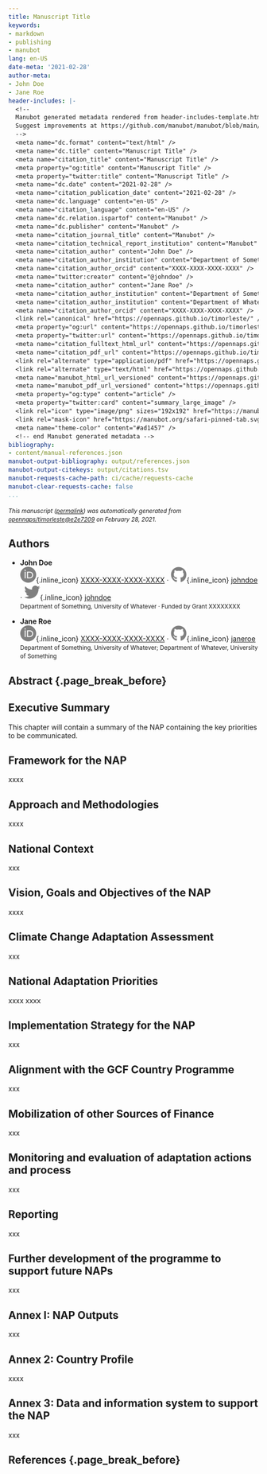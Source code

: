 ```yaml
---
title: Manuscript Title
keywords:
- markdown
- publishing
- manubot
lang: en-US
date-meta: '2021-02-28'
author-meta:
- John Doe
- Jane Roe
header-includes: |-
  <!--
  Manubot generated metadata rendered from header-includes-template.html.
  Suggest improvements at https://github.com/manubot/manubot/blob/main/manubot/process/header-includes-template.html
  -->
  <meta name="dc.format" content="text/html" />
  <meta name="dc.title" content="Manuscript Title" />
  <meta name="citation_title" content="Manuscript Title" />
  <meta property="og:title" content="Manuscript Title" />
  <meta property="twitter:title" content="Manuscript Title" />
  <meta name="dc.date" content="2021-02-28" />
  <meta name="citation_publication_date" content="2021-02-28" />
  <meta name="dc.language" content="en-US" />
  <meta name="citation_language" content="en-US" />
  <meta name="dc.relation.ispartof" content="Manubot" />
  <meta name="dc.publisher" content="Manubot" />
  <meta name="citation_journal_title" content="Manubot" />
  <meta name="citation_technical_report_institution" content="Manubot" />
  <meta name="citation_author" content="John Doe" />
  <meta name="citation_author_institution" content="Department of Something, University of Whatever" />
  <meta name="citation_author_orcid" content="XXXX-XXXX-XXXX-XXXX" />
  <meta name="twitter:creator" content="@johndoe" />
  <meta name="citation_author" content="Jane Roe" />
  <meta name="citation_author_institution" content="Department of Something, University of Whatever" />
  <meta name="citation_author_institution" content="Department of Whatever, University of Something" />
  <meta name="citation_author_orcid" content="XXXX-XXXX-XXXX-XXXX" />
  <link rel="canonical" href="https://opennaps.github.io/timorleste/" />
  <meta property="og:url" content="https://opennaps.github.io/timorleste/" />
  <meta property="twitter:url" content="https://opennaps.github.io/timorleste/" />
  <meta name="citation_fulltext_html_url" content="https://opennaps.github.io/timorleste/" />
  <meta name="citation_pdf_url" content="https://opennaps.github.io/timorleste/manuscript.pdf" />
  <link rel="alternate" type="application/pdf" href="https://opennaps.github.io/timorleste/manuscript.pdf" />
  <link rel="alternate" type="text/html" href="https://opennaps.github.io/timorleste/v/e2e7209c61f07b553e956f7ca958cc42bc241f42/" />
  <meta name="manubot_html_url_versioned" content="https://opennaps.github.io/timorleste/v/e2e7209c61f07b553e956f7ca958cc42bc241f42/" />
  <meta name="manubot_pdf_url_versioned" content="https://opennaps.github.io/timorleste/v/e2e7209c61f07b553e956f7ca958cc42bc241f42/manuscript.pdf" />
  <meta property="og:type" content="article" />
  <meta property="twitter:card" content="summary_large_image" />
  <link rel="icon" type="image/png" sizes="192x192" href="https://manubot.org/favicon-192x192.png" />
  <link rel="mask-icon" href="https://manubot.org/safari-pinned-tab.svg" color="#ad1457" />
  <meta name="theme-color" content="#ad1457" />
  <!-- end Manubot generated metadata -->
bibliography:
- content/manual-references.json
manubot-output-bibliography: output/references.json
manubot-output-citekeys: output/citations.tsv
manubot-requests-cache-path: ci/cache/requests-cache
manubot-clear-requests-cache: false
...
```







<small><em>
This manuscript
([permalink](https://opennaps.github.io/timorleste/v/e2e7209c61f07b553e956f7ca958cc42bc241f42/))
was automatically generated
from [opennaps/timorleste@e2e7209](https://github.com/opennaps/timorleste/tree/e2e7209c61f07b553e956f7ca958cc42bc241f42)
on February 28, 2021.
</em></small>

## Authors



+ **John Doe**<br>
    ![ORCID icon](images/orcid.svg){.inline_icon}
    [XXXX-XXXX-XXXX-XXXX](https://orcid.org/XXXX-XXXX-XXXX-XXXX)
    · ![GitHub icon](images/github.svg){.inline_icon}
    [johndoe](https://github.com/johndoe)
    · ![Twitter icon](images/twitter.svg){.inline_icon}
    [johndoe](https://twitter.com/johndoe)<br>
  <small>
     Department of Something, University of Whatever
     · Funded by Grant XXXXXXXX
  </small>

+ **Jane Roe**<br>
    ![ORCID icon](images/orcid.svg){.inline_icon}
    [XXXX-XXXX-XXXX-XXXX](https://orcid.org/XXXX-XXXX-XXXX-XXXX)
    · ![GitHub icon](images/github.svg){.inline_icon}
    [janeroe](https://github.com/janeroe)<br>
  <small>
     Department of Something, University of Whatever; Department of Whatever, University of Something
  </small>



## Abstract {.page_break_before}




## Executive Summary

This chapter will contain a summary of the NAP containing the key priorities to be communicated.


## Framework for the NAP

xxxx



## Approach and Methodologies

xxxx


## National Context

xxx


## Vision, Goals and Objectives of the NAP

xxxx


## Climate Change Adaptation Assessment

xxx


## National Adaptation Priorities

xxxx
xxxx


## Implementation Strategy for the NAP

xxx


## Alignment with the GCF Country Programme

xxx


## Mobilization of other Sources of Finance

xxx


## Monitoring and evaluation of adaptation actions and process

xxx


## Reporting

xxx


## Further development of the programme to support future NAPs

xxx


## Annex I: NAP Outputs

xxx


## Annex 2: Country Profile

xxxx


## Annex 3: Data and information system to support the NAP

xxx


## References {.page_break_before}

<!-- Explicitly insert bibliography here -->
<div id="refs"></div>

